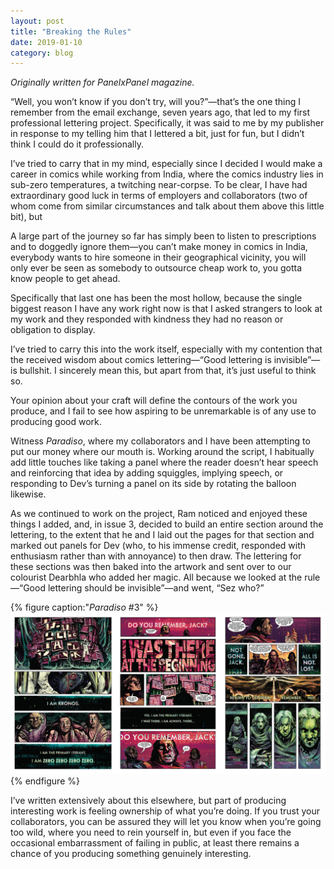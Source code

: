 ```yaml
---
layout: post
title: "Breaking the Rules"
date: 2019-01-10
category: blog
---
```

_Originally written for PanelxPanel magazine._


“Well, you won’t know if you don’t try, will you?”—that’s the one thing I remember from the email exchange, seven years ago, that led to my first professional lettering project. Specifically, it was said to me by my publisher in response to my telling him that I lettered a bit, just for fun, but I didn’t think I could do it professionally.

I’ve tried to carry that in my mind, especially since I decided I would make a career in comics while working from India, where the comics industry lies in sub-zero temperatures, a twitching near-corpse. To be clear, I have had extraordinary good luck in terms of employers and collaborators (two of whom come from similar circumstances and talk about them above this little bit), but 

A large part of the journey so far has simply been to listen to prescriptions and to doggedly ignore them—you can’t make money in comics in India, everybody wants to hire someone in their geographical vicinity, you will only ever be seen as somebody to outsource cheap work to, you gotta know people to get ahead.

Specifically that last one has been the most hollow, because the single biggest reason I have any work right now is that I asked strangers to look at my work and they responded with kindness they had no reason or obligation to display.

I’ve tried to carry this into the work itself, especially with my contention that the received wisdom about comics lettering—“Good lettering is invisible”—is bullshit. I sincerely mean this, but apart from that, it’s just useful to think so.

Your opinion about your craft will define the contours of the work you produce, and I fail to see how aspiring to be unremarkable is of any use to producing good work.

Witness _Paradiso_, where my collaborators and I have been attempting to put our money where our mouth is. Working around the script, I habitually add little touches like taking a panel where the reader doesn’t hear speech and reinforcing that idea by adding squiggles, implying speech, or responding to Dev’s turning a panel on its side by rotating the balloon likewise.

As we continued to work on the project, Ram noticed and enjoyed these things I added, and, in issue 3, decided to build an entire section around the lettering, to the extent that he and I laid out the pages for that section and marked out panels for Dev (who, to his immense credit, responded with enthusiasm rather than with annoyance) to then draw. The lettering for these sections was then baked into the artwork and sent over to our colourist Dearbhla who added her magic. All because we looked at the rule—“Good lettering should be invisible”—and went, “Sez who?”

{% figure caption:"_Paradiso_ #3" %}
	![Paradiso #3](/img/Paradiso3_Spread.jpg "Paradiso #3")
{% endfigure %}

I’ve written extensively about this elsewhere, but part of producing interesting work is feeling ownership of what you’re doing. If you trust your collaborators, you can be assured they will let you know when you’re going too wild, where you need to rein yourself in, but even if you face the occasional embarrassment of failing in public, at least there remains a chance of you producing something genuinely interesting.